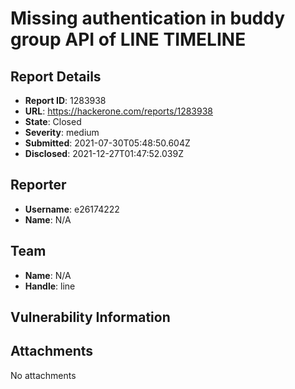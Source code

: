 # Missing authentication in buddy group API of LINE TIMELINE

## Report Details
- **Report ID**: 1283938
- **URL**: https://hackerone.com/reports/1283938
- **State**: Closed
- **Severity**: medium
- **Submitted**: 2021-07-30T05:48:50.604Z
- **Disclosed**: 2021-12-27T01:47:52.039Z

## Reporter
- **Username**: e26174222
- **Name**: N/A

## Team
- **Name**: N/A
- **Handle**: line

## Vulnerability Information


## Attachments
No attachments
